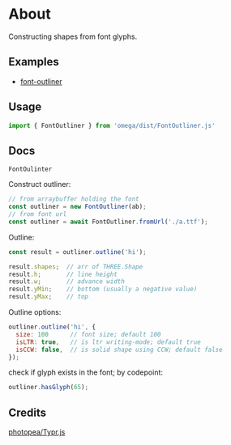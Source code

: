 # About

Constructing shapes from font glyphs.



## Examples

- [font-outliner](../../ex/font-outliner/)



## Usage

```js
import { FontOutliner } from 'omega/dist/FontOutliner.js'
```



## Docs

`FontOulinter`

Construct outliner:

```js
// from arraybuffer holding the font
const outliner = new FontOutliner(ab);
// from font url 
const outliner = await FontOutliner.fromUrl('./a.ttf');
```

Outline:

```js
const result = outliner.outline('hi');

result.shapes;  // arr of THREE.Shape
result.h;       // line height
result.w;       // advance width
result.yMin;    // bottom (usually a negative value)
result.yMax;    // top
```

Outline options:

```js
outliner.outline('hi', {
  size: 100      // font size; default 100
  isLTR: true,   // is ltr writing-mode; default true
  isCCW: false,  // is solid shape using CCW; default false
});
```

check if glyph exists in the font; by codepoint:

```js 
outliner.hasGlyph(65);
```



## Credits

[photopea/Typr.js](https://github.com/photopea/Typr.js)